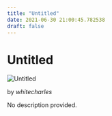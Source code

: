 ```yaml
---
title: "Untitled"
date: 2021-06-30 21:00:45.782538
draft: false
---
```


# Untitled

![Untitled](../images/24395717-da10-11eb-b03a-60f262b60b65.png)

by *whitecharles*



No description provided.